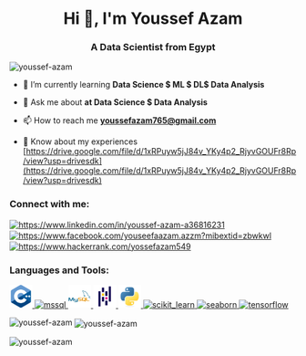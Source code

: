 <h1 align="center">Hi 👋, I'm Youssef Azam</h1>
<h3 align="center">A Data Scientist from Egypt</h3>
<https://encrypted-tbn0.gstatic.com/images?q=tbn:ANd9GcSMuTlOV8JOAJ3x4XNRQUQXhnql7Oyjd-RehjTY39Ee&s>

<p align="left"> <img src="https://komarev.com/ghpvc/?username=youssef-azam&label=Profile%20views&color=0e75b6&style=flat" alt="youssef-azam" /> </p>

- 🌱 I’m currently learning **Data Science $ ML $ DL$ Data Analysis**

- 💬 Ask me about **at Data Science $ Data Analysis**

- 📫 How to reach me **youssefazam765@gmail.com**

- 📄 Know about my experiences [https://drive.google.com/file/d/1xRPuyw5jJ84v_YKy4p2_RjyvGOUFr8Rp/view?usp=drivesdk](https://drive.google.com/file/d/1xRPuyw5jJ84v_YKy4p2_RjyvGOUFr8Rp/view?usp=drivesdk)

<h3 align="left">Connect with me:</h3>
<p align="left">
<a href="https://linkedin.com/in/https://www.linkedin.com/in/youssef-azam-a36816231" target="blank"><img align="center" src="https://raw.githubusercontent.com/rahuldkjain/github-profile-readme-generator/master/src/images/icons/Social/linked-in-alt.svg" alt="https://www.linkedin.com/in/youssef-azam-a36816231" height="30" width="40" /></a>
<a href="https://fb.com/https://www.facebook.com/youseefaazam.azzm?mibextid=zbwkwl" target="blank"><img align="center" src="https://raw.githubusercontent.com/rahuldkjain/github-profile-readme-generator/master/src/images/icons/Social/facebook.svg" alt="https://www.facebook.com/youseefaazam.azzm?mibextid=zbwkwl" height="30" width="40" /></a>
<a href="https://www.hackerrank.com/https://www.hackerrank.com/yossefazam549" target="blank"><img align="center" src="https://raw.githubusercontent.com/rahuldkjain/github-profile-readme-generator/master/src/images/icons/Social/hackerrank.svg" alt="https://www.hackerrank.com/yossefazam549" height="30" width="40" /></a>
</p>

<h3 align="left">Languages and Tools:</h3>
<p align="left"> <a href="https://www.w3schools.com/cpp/" target="_blank" rel="noreferrer"> <img src="https://raw.githubusercontent.com/devicons/devicon/master/icons/cplusplus/cplusplus-original.svg" alt="cplusplus" width="40" height="40"/> </a> <a href="https://www.microsoft.com/en-us/sql-server" target="_blank" rel="noreferrer"> <img src="https://www.svgrepo.com/show/303229/microsoft-sql-server-logo.svg" alt="mssql" width="40" height="40"/> </a> <a href="https://www.mysql.com/" target="_blank" rel="noreferrer"> <img src="https://raw.githubusercontent.com/devicons/devicon/master/icons/mysql/mysql-original-wordmark.svg" alt="mysql" width="40" height="40"/> </a> <a href="https://pandas.pydata.org/" target="_blank" rel="noreferrer"> <img src="https://raw.githubusercontent.com/devicons/devicon/2ae2a900d2f041da66e950e4d48052658d850630/icons/pandas/pandas-original.svg" alt="pandas" width="40" height="40"/> </a> <a href="https://www.python.org" target="_blank" rel="noreferrer"> <img src="https://raw.githubusercontent.com/devicons/devicon/master/icons/python/python-original.svg" alt="python" width="40" height="40"/> </a> <a href="https://scikit-learn.org/" target="_blank" rel="noreferrer"> <img src="https://upload.wikimedia.org/wikipedia/commons/0/05/Scikit_learn_logo_small.svg" alt="scikit_learn" width="40" height="40"/> </a> <a href="https://seaborn.pydata.org/" target="_blank" rel="noreferrer"> <img src="https://seaborn.pydata.org/_images/logo-mark-lightbg.svg" alt="seaborn" width="40" height="40"/> </a> <a href="https://www.tensorflow.org" target="_blank" rel="noreferrer"> <img src="https://www.vectorlogo.zone/logos/tensorflow/tensorflow-icon.svg" alt="tensorflow" width="40" height="40"/> </a> </p>

<p><img align="left" src="https://github-readme-stats.vercel.app/api/top-langs?username=youssef-azam&show_icons=true&locale=en&layout=compact" alt="youssef-azam" /></p>

<p>&nbsp;<img align="center" src="https://github-readme-stats.vercel.app/api?username=youssef-azam&show_icons=true&locale=en" alt="youssef-azam" /></p>

<p><img align="center" src="https://github-readme-streak-stats.herokuapp.com/?user=youssef-azam&" alt="youssef-azam" /></p>

